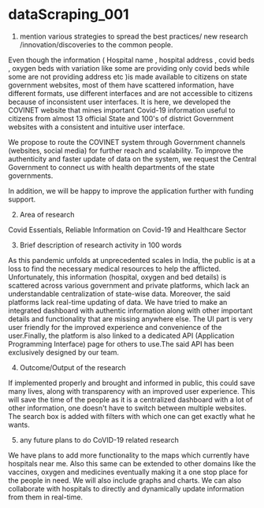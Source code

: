 # dataScraping_001

1. mention various strategies to spread the best practices/ new research /innovation/discoveries to the common people.
 
Even though the information ( Hospital name , hospital address , covid beds , oxygen  beds with variation like some are providing only covid beds while some are not providing address etc )is made available to citizens on state government websites, most of them have scattered information, have different formats, use different interfaces and are not accessible to citizens because of inconsistent user interfaces. It is here, we developed the COVINET website that mines important Covid-19 information useful to citizens from almost 13 official State and 100's of district Government websites with a consistent and intuitive user interface. 
 
We propose to route the COVINET system through Government channels (websites, social media) for further reach and scalability. To improve the authenticity and faster update of data on the system, we request the Central Government to connect us with health departments of the state governments. 

In addition, we will be happy to improve the application further with funding support. 


 
2. Area of research

Covid Essentials, Reliable Information on Covid-19 and Healthcare Sector



3. Brief description of research activity in 100 words 

As this pandemic unfolds at unprecedented scales in India, the public is at a loss to find the necessary medical resources to help the afflicted. Unfortunately, this information (hospital, oxygen and bed details) is scattered across various government and private platforms, which lack an understandable centralization of state-wise data. Moreover, the said platforms lack real-time updating of data. We have tried to make an integrated dashboard with authentic information along with other important details and functionality that are missing anywhere else. The UI part is very user friendly for the improved experience and convenience of the user.Finally, the platform is also linked to a dedicated API (Application Programming Interface) page for others to use.The said API has been exclusively designed by our team. 



4. Outcome/Output of the research
 
 If implemented properly and brought and informed in public, this could save many lives, along with transparency with an improved user experience. This will save the time of the people as it is a centralized dashboard with a lot of other information, one doesn't have  to switch between multiple websites. The search box is added with filters with which one can get exactly what he wants.
 
 
 
5. any future plans to do CoVID-19 related research 

We have plans to add more functionality to the maps which currently have hospitals near me. Also this same can be extended to other domains like the vaccines, oxygen and medicines eventually making it a one stop place for the people in need. We will also include graphs and charts. We can also collaborate with hospitals to directly and dynamically update information from them in real-time. 
 
 
 
 
 
 


